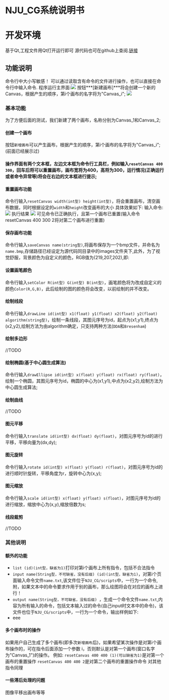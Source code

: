 # NJU_CG系统说明书

# 开发环境
基于Qt,工程文件用Qt打开运行即可
源代码也可在github上查阅.[链接](https://github.com/VingtDylan/NJU_CG/tree/master/NJU_CG)

## 功能说明
命令行中大小写敏感！
可以通过读取含有命令的文件进行操作，也可以直接在命令行中输入命令.
程序运行主界面:![](images/main_window.jpg)
按钮***[新建画布]***将会创建一个新的Canvas，根据产生的顺序，第i个画布的名字将为"Canvas_i";
![](images/canvas.jpg)
### 基本功能
为了方便后面的测试，我们新建了两个画布，名称分别为Canvas_1和Canvas_2;

#### 创建一个画布
按钮`新增画布`可以产生画布，根据产生的顺序，第i个画布的名字将为"Canvas_i";
(前面已经展示过)
#### 操作界面有两个文本框，左边文本框为命令行工具栏，例如输入`resetCanvas 400 300`，回车后将可以重置画布，画布宽将为400，高将为300，运行情况(正确运行或者命令异常等)将会在右边的文本框进行提示;

#### 重置画布功能
命令行输入`resetCanvas width(int型) height(int型)`，将会重置画布，清空画布数据，同时根据设定的`width`和`height`改变画布的大小
具体效果如下:
输入命令:
![](images/resetCanvas1.jpg)
执行结果
![](images/resetCanvas2.jpg)
可见命令已正确执行，且第一个画布已重置(输入命令resetCanvas 400 300 2将对第二个画布进行重置)

#### 保存画布功能
命令行输入`saveCanvas name(string型)`,将画布保存为一个bmp文件，并命名为`name.bmp`,存储路径已经设定为源代码同目录中的images文件夹下,此外，为了视觉舒服，背景颜色为自定义的颜色，RGB值为(219,207,202),即:


#### 设置画笔颜色
命令行输入`setColor R(int型) G(int型) B(int型)`，画笔颜色将为改成自定义的颜色`Color(R,G,B)`，此后绘制的图的颜色将会改变，以前绘制的并不改变。

#### 绘制线段
命令行输入`drawLine id(int型) x1(float) y1(float) x2(float) y2(float) algorithm(string型)`，绘制一条线段，其图元序号为id，起点为(x1,y1),终点为(x2,y2),绘制方法为由algorithm确定，只支持两种方法(`DDA`和`Bresenham`)

#### 绘制多边形
//TODO

#### 绘制椭圆(基于中心圆生成算法)
命令行输入`drawEllipse id(int型) x(float) y(float) rx(float) ry(float)`，绘制一个椭圆，其图元序号为id，椭圆的中心为(x1,y1),中点为(x2,y2),绘制方法为中心圆生成算法;

#### 绘制曲线
//TODO

#### 图元平移
命令行输入`translate id(int型) dx(float) dy(float)`，对图元序号为id的进行平移，平移向量为(dx,dy);

#### 图元旋转
命令行输入`rotate id(int型) x(float) y(float) r(float)`，对图元序号为id的进行顺时针旋转，平移角度为r，旋转中心为(x,y);

#### 图元缩放
命令行输入`scale id(int型) x(float) y(float) s(float)`，对图元序号为id的进行缩放，缩放中心为(x,y),缩放倍数为s;

#### 线段裁剪
//TODO

### 其他说明

#### 额外的功能
 - `list (id)(int型，缺省为1)`打印对第i个画布上所有指令，包括不合法指令
 - `input name(String型，不可缺省，没有后缀) (id)(int型，缺省为1)`，对第i个页面输入命令文件`name.txt`,该文件位于`NJU_CG/scripts`中，一行为一个命令,附，如果文本中的命令要求作用于别的画布，那么绘图将会在对应的画布上进行！
 - `output name(String型，不可缺省，没有后缀) `，生成一个命令文件`name.txt`,内容为所有输入的命令，包括文本输入过的命令(自己input时文本中的命令)，该文件也位于`NJU_CG/scripts`中，一行为一个命令，输出样例如下:
 - eee

#### 多个画布时的操作
如果用户自己生成了多个画布(即多次`新增画布`后)，如果希望某次操作是对第i个画布操作的，可在指令后面添加一个参数 i，否则默认是对第一个画布(窗口名字为"Canvas_1")的操作。
例如:
`resetCanvas 400 400 (1)(可以缺省为1)`是对第一个画布的重置操作
`resetCanvas 400 400 2`是对第二个画布的重置操作命令
对其他指令同理

#### 一些滞后处理的问题
图像平移出画布等等